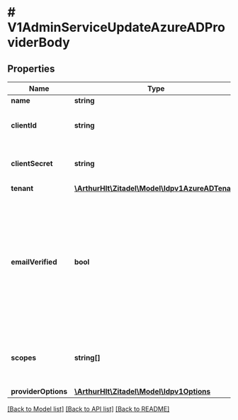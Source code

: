 # # V1AdminServiceUpdateAzureADProviderBody

## Properties

Name | Type | Description | Notes
------------ | ------------- | ------------- | -------------
**name** | **string** |  | [optional]
**clientId** | **string** | Client id generated by the Azure AD | [optional]
**clientSecret** | **string** | Client_secret will only be updated if provided | [optional]
**tenant** | [**\ArthurHlt\Zitadel\Model\Idpv1AzureADTenant**](Idpv1AzureADTenant.md) |  | [optional]
**emailVerified** | **bool** | Azure AD doesn&#39;t send if the email has been verified. Enable this if the user email should always be added verified in ZITADEL (no verification emails will be sent) | [optional]
**scopes** | **string[]** | the scopes requested by ZITADEL during the request to Azure AD | [optional]
**providerOptions** | [**\ArthurHlt\Zitadel\Model\Idpv1Options**](Idpv1Options.md) |  | [optional]

[[Back to Model list]](../../README.md#models) [[Back to API list]](../../README.md#endpoints) [[Back to README]](../../README.md)
